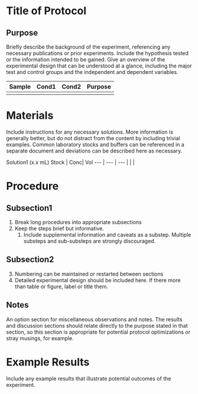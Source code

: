 # Title of Protocol
## Purpose
Briefly describe the background of the experiment, referencing any necessary publications or prior experiments. Include the hypothesis tested or the information intended to be gained. Give an overview of the experimental design that can be understood at a glance, including the major test and control groups and the independent and dependent variables.

Sample | Cond1 | Cond2 | Purpose
--- | --- | --- | ---
 | | | |
			

# Materials
Include instructions for any necessary solutions. More information is generally better, but do not distract from the content by including trivial examples. Common laboratory stocks and buffers can be referenced in a separate document and deviations can be described here as necessary.

Solution1 (x.x mL)
Stock | Conc| Vol
--- | --- | ---
 | | |
		

# Procedure
## Subsection1
1.	Break long procedures into appropriate subsections
2.	Keep the steps brief but informative.
	1.	Include supplemental information and caveats as a substep. Multiple substeps and sub-substeps are strongly discouraged.

## Subsection2
3.	Numbering can be maintained or restarted between sections
4.	Detailed experimental design should be included here. If there more than table or figure, label or title them.

## Notes
An option section for miscellaneous observations and notes. The results and discussion sections should relate directly to the purpose stated in that section, so this section is appropriate for potential protocol optimizations or stray musings, for example.

# Example Results
Include any example results that illustrate potential outcomes of the experiment.
